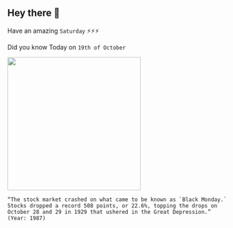 ## Hey there 👋
Have an amazing `Saturday` ⚡⚡⚡

Did you know Today on `19th of October`
 
 [<img src="https://upload.wikimedia.org/wikipedia/commons/thumb/c/cc/American_union_bank.gif/1920px-American_union_bank.gif" width="300" />](https://en.wikipedia.org/wiki/Wall_Street_Crash_of_1929) 
 ```
“The stock market crashed on what came to be known as `Black Monday.` Stocks dropped a record 508 points, or 22.6%, topping the drops on October 28 and 29 in 1929 that ushered in the Great Depression.” (Year: 1987)
```
